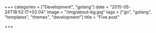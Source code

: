 +++
categories = ["Development", "golang"]
date = "2015-05-24T18:52:17+02:04"
image = "/img/about-bg.jpg"
tags = ["go", "golang", "templates", "themes", "development"]
title = "Five post"

+++

